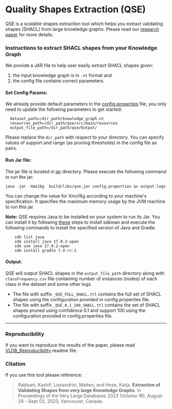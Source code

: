 # Quality Shapes Extraction (QSE)

QSE is a scalable shapes extraction tool which helps you extract validating shapes (SHACL) from large knowledge graphs.
Please read our [research paper](https://relweb.cs.aau.dk/qse/) for more details.


### Instructions to extract SHACL shapes from your Knowledge Graph

We provide a JAR file to help user easily extract SHACL 
shapes given: 

1. the input knowledge graph is in `.nt` format and 
2. the config file contains correct parameters. 

#### Set Config Params: 
We already provide default parameters in the [config.properties](https://github.com/dkw-aau/qse/blob/main/config.properties) file, 
you only need to update the following parameters to get started:

      dataset_path=/dir_path/knowledge_graph.nt
      resources_path=/dir_path/qse/src/main/resources
      output_file_path=/dir_path/qse/Output/

Please replace the `dir_path` with respect to your directory.
You can specify values of support and range (as pruning thresholds) in the config file as pairs.


#### Run Jar file:
The jar file is located in [jar](https://github.com/dkw-aau/qse/tree/main/jar) directory. Please execute the following command to run the jar: 

```
java -jar -Xmx16g  build/libs/qse.jar config.properties &> output.logs
```
You can change the value for Xmx16g according to your machine's specification. It specifies the maximum memory usage by the JVM machine to run this jar.


**Note:** QSE requires Java to be installed on your system to run its Jar. You can install it by following [these](https://sdkman.io/install) steps to install sdkman and execute the following commands to install the specified version of Java and Gradle.

        sdk list java
        sdk install java 17.0.2-open
        sdk use java 17.0.2-open
        sdk install gradle 7.4-rc-1


#### Output:
QSE will output SHACL shapes in the `output_file_path` directory along with `classFrequency.csv` file containing number of instances (nodes) of each class in the dataset and some other logs.
- The file with suffix `_QSE_FULL_SHACL.ttl` contains the full set of SHACL shapes using the configuration provided in config.properties file. 
- The file with suffix `_QSE_0.1_100_SHACL.ttl` contains the set of SHACL shapes pruned using confidence 0.1 and support 100 using the configuration provided in config.properties file.

---
### Reproducibility 
If you want to reproduce the results of the paper, please read  [VLDB_Reproducibility](https://github.com/dkw-aau/qse/blob/main/VLDB_Reproducibility.md) readme file.

### Citation

If you use this tool please reference:
>  Rabbani, Kashif; Lissandrini, Matteo; and Hose, Katja. **Extraction of Validating Shapes from very large Knowledge Graphs**. In Proceedings of the Very Large Databases 2023 (Volume 16), August 28 - Sept 02, 2023, Vancouver, Canada.
